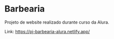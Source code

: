 # Barbearia
Projeto de website realizado durante curso da Alura.

Link: https://pj-barbearia-alura.netlify.app/
